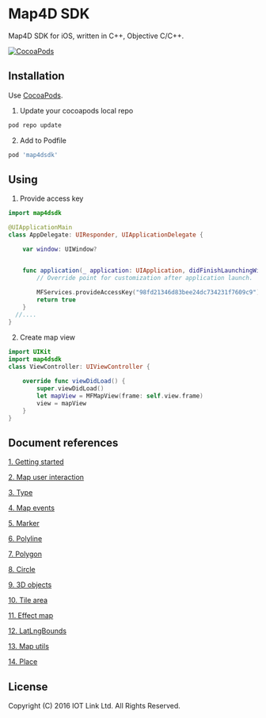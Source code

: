 # Map4D SDK

Map4D SDK for iOS, written in C++, Objective C/C++.

[![CocoaPods](https://map4d.vn/Content/Client/img/Untitled-1_0000_Right-Mockup--phone-demo-copy.png)](https://map4d.vn) 


## Installation

Use [CocoaPods](https://cocoapods.org).

1. Update your cocoapods local repo
```ruby
pod repo update
```

2. Add to Podfile
```ruby
pod 'map4dsdk'
```

## Using

1. Provide access key

```swift
import map4dsdk

@UIApplicationMain
class AppDelegate: UIResponder, UIApplicationDelegate {

    var window: UIWindow?


    func application(_ application: UIApplication, didFinishLaunchingWithOptions launchOptions: [UIApplication.LaunchOptionsKey: Any]?) -> Bool {
        // Override point for customization after application launch.
      
        MFServices.provideAccessKey("98fd21346d83bee24dc734231f7609c9")        
        return true
    }
  //....
}

```

2. Create map view

```swift
import UIKit
import map4dsdk
class ViewController: UIViewController {
  
    override func viewDidLoad() {
        super.viewDidLoad()
        let mapView = MFMapView(frame: self.view.frame)
        view = mapView
    }
}
```

## Document references
[1. Getting started](https://github.com/iotlinkadmin/map4d-ios-sdk/blob/master/docs/vi/1.2/0-getting-started.md) 

[2. Map user interaction](https://github.com/iotlinkadmin/map4d-ios-sdk/blob/master/docs/vi/1.2/1-map-user-interaction.md) 

[3. Type](https://github.com/iotlinkadmin/map4d-ios-sdk/blob/master/docs/vi/1.2/2-type.md)

[4. Map events](https://github.com/iotlinkadmin/map4d-ios-sdk/blob/master/docs/vi/1.2/3-map-events.md)

[5. Marker](https://github.com/iotlinkadmin/map4d-ios-sdk/blob/master/docs/vi/1.2/4-marker.md)

[6. Polyline](https://github.com/iotlinkadmin/map4d-ios-sdk/blob/master/docs/vi/1.2/5-polyline.md)

[7. Polygon](https://github.com/iotlinkadmin/map4d-ios-sdk/blob/master/docs/vi/1.2/6-polygon.md)

[8. Circle](https://github.com/iotlinkadmin/map4d-ios-sdk/blob/master/docs/vi/1.2/7-circle.md)

[9. 3D objects](https://github.com/iotlinkadmin/map4d-ios-sdk/blob/master/docs/vi/1.2/8-3d-objecrt.md)

[10. Tile area](https://github.com/iotlinkadmin/map4d-ios-sdk/blob/master/docs/vi/1.2/9-tile-area.md)

[11. Effect map](https://github.com/iotlinkadmin/map4d-ios-sdk/blob/master/docs/vi/1.2/10-effect-map.md)

[12. LatLngBounds](https://github.com/iotlinkadmin/map4d-ios-sdk/blob/master/docs/vi/1.2/10-lat-lng-bounds.md)

[13. Map utils](https://github.com/iotlinkadmin/map4d-ios-sdk/blob/master/docs/vi/1.2/11-map-utils.md)

[14. Place](https://github.com/iotlinkadmin/map4d-ios-sdk/blob/master/docs/vi/1.2/14-place.md)


License
-------

Copyright (C) 2016 IOT Link Ltd. All Rights Reserved.
